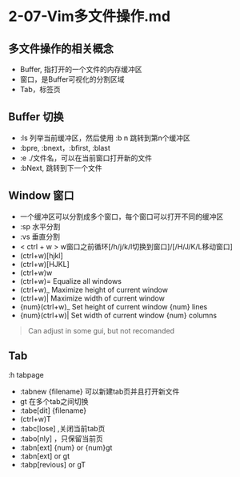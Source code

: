 #  2-07-Vim多文件操作.md

## 多文件操作的相关概念
- Buffer, 指打开的一个文件的内存缓冲区
- 窗口，是Buffer可视化的分割区域
- Tab，标签页

## Buffer 切换
- :ls 列举当前缓冲区，然后使用 :b n 跳转到第n个缓冲区
- :bpre, :bnext，:bfirst, :blast
- :e ./文件名，可以在当前窗口打开新的文件
- :bNext, 跳转到下一个文件

## Window 窗口
- 一个缓冲区可以分割成多个窗口，每个窗口可以打开不同的缓冲区
- :sp 水平分割
- :vs 垂直分割
- < ctrl + w > w窗口之前循环[/h/j/k/l切换到窗口]/[/H/J/K/L移动窗口]
- (ctrl+w)[hjkl]
- (ctrl+w)[HJKL]
- (ctrl+w)w
- (ctrl+w)= Equalize all windows
- (ctrl+w)_ Maximize height of current window
- (ctrl+w)| Maximize width of current window
- {num}(ctrl+w)_ Set height of current window {num} lines
- {num}(ctrl+w)| Set width of current window {num} columns
> Can adjust in some gui, but not recomanded


## Tab
:h tabpage
- :tabnew {filename} 可以新建tab页并且打开新文件
- gt 在多个tab之间切换
- :tabe[dit] {filename}
- (ctrl+w)T
- :tabc[lose] ,关闭当前tab页
- :tabo[nly] ，只保留当前页
- :tabn[ext] {num} or {num}gt
- :tabn[ext] or gt
- :tabp[revious] or gT
